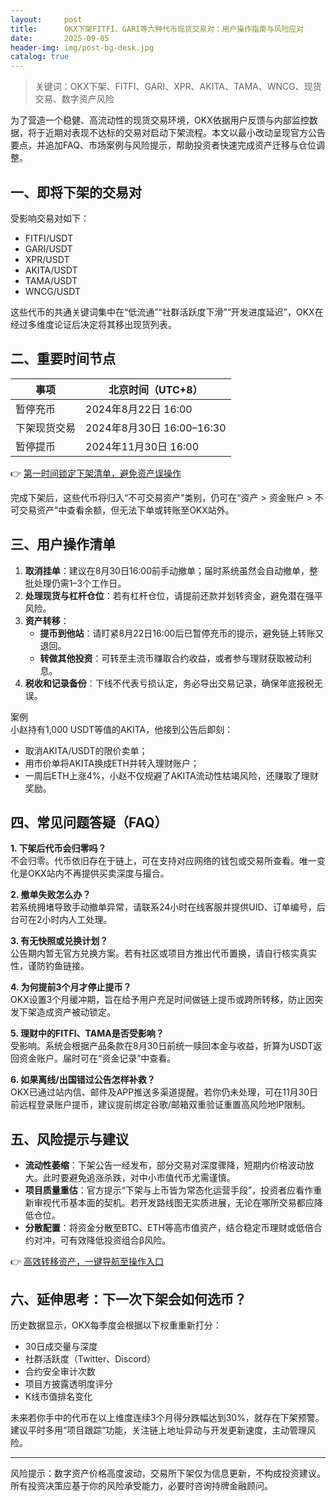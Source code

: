```yaml
---
layout:     post
title:      OKX下架FITFI、GARI等六种代币现货交易对：用户操作指南与风险应对
date:       2025-09-05
header-img: img/post-bg-desk.jpg
catalog: true
---
```


> 关键词：OKX下架、FITFI、GARI、XPR、AKITA、TAMA、WNCG、现货交易、数字资产风险

为了营造一个稳健、高流动性的现货交易环境，OKX依据用户反馈与内部监控数据，将于近期对表现不达标的交易对启动下架流程。本文以最小改动呈现官方公告要点，并追加FAQ、市场案例与风险提示，帮助投资者快速完成资产迁移与仓位调整。

## 一、即将下架的交易对

受影响交易对如下：

- FITFI/USDT  
- GARI/USDT  
- XPR/USDT  
- AKITA/USDT  
- TAMA/USDT  
- WNCG/USDT  

这些代币的共通关键词集中在“低流通”“社群活跃度下滑”“开发进度延迟”，OKX在经过多维度论证后决定将其移出现货列表。

## 二、重要时间节点

| 事项 | 北京时间（UTC+8） |
| --- | --- |
| 暂停充币 | 2024年8月22日 16:00 |
| 下架现货交易 | 2024年8月30日 16:00–16:30 |
| 暂停提币 | 2024年11月30日 16:00 |

👉 [第一时间锁定下架清单，避免资产误操作](https://okxdog.com/)

完成下架后，这些代币将归入“不可交易资产”类别，仍可在“资产 > 资金账户 > 不可交易资产”中查看余额，但无法下单或转账至OKX站外。

## 三、用户操作清单

1. **取消挂单**：建议在8月30日16:00前手动撤单；届时系统虽然会自动撤单，整批处理仍需1–3个工作日。  
2. **处理现货与杠杆仓位**：若有杠杆仓位，请提前还款并划转资金，避免潜在强平风险。  
3. **资产转移**：  
   - **提币到他站**：请盯紧8月22日16:00后已暂停充币的提示，避免链上转账又退回。  
   - **转做其他投资**：可转至主流币赚取合约收益，或者参与理财获取被动利息。  
4. **税收和记录备份**：下线不代表亏损认定，务必导出交易记录，确保年底报税无误。

案例  
小赵持有1,000 USDT等值的AKITA，他接到公告后即刻：  
- 取消AKITA/USDT的限价卖单；  
- 用市价单将AKITA换成ETH并转入理财账户；  
- 一周后ETH上涨4%，小赵不仅规避了AKITA流动性枯竭风险，还赚取了理财奖励。

## 四、常见问题答疑（FAQ）

**1. 下架后代币会归零吗？**  
不会归零。代币依旧存在于链上，可在支持对应网络的钱包或交易所查看。唯一变化是OKX站内不再提供买卖深度与撮合。

**2. 撤单失败怎么办？**  
若系统拥堵导致手动撤单异常，请联系24小时在线客服并提供UID、订单编号，后台可在2小时内人工处理。

**3. 有无快照或兑换计划？**  
公告期内暂无官方兑换方案。若有社区或项目方推出代币置换，请自行核实真实性，谨防钓鱼链接。

**4. 为何提前3个月才停止提币？**  
OKX设置3个月缓冲期，旨在给予用户充足时间做链上提币或跨所转移，防止因突发下架造成资产被动锁定。

**5. 理财中的FITFI、TAMA是否受影响？**  
受影响。系统会根据产品条款在8月30日前统一赎回本金与收益，折算为USDT返回资金账户。届时可在“资金记录”中查看。

**6. 如果离线/出国错过公告怎样补救？**  
OKX已通过站内信、邮件及APP推送多渠道提醒。若你仍未处理，可在11月30日前远程登录账户提币，建议提前绑定谷歌/邮箱双重验证重置高风险地IP限制。

## 五、风险提示与建议

- **流动性萎缩**：下架公告一经发布，部分交易对深度骤降，短期内价格波动放大。此时要避免追涨杀跌，对中小市值代币尤需谨慎。  
- **项目质量重估**：官方提示“下架与上币皆为常态化运营手段”，投资者应看作重新审视代币基本面的契机。若开发路线图无实质进展，无论在哪所交易都应降低仓位。  
- **分散配置**：将资金分散至BTC、ETH等高市值资产，结合稳定币理财或低倍合约对冲，可有效降低投资组合β风险。

👉 [高效转移资产，一键导航至操作入口](https://okxdog.com/)

## 六、延伸思考：下一次下架会如何选币？

历史数据显示，OKX每季度会根据以下权重重新打分：  
- 30日成交量与深度  
- 社群活跃度（Twitter、Discord）  
- 合约安全审计次数  
- 项目方披露透明度评分  
- K线市值排名变化  

未来若你手中的代币在以上维度连续3个月得分跌幅达到30%，就存在下架预警。建议平时多用“项目跟踪”功能，关注链上地址异动与开发更新速度，主动管理风险。

---

风险提示：数字资产价格高度波动，交易所下架仅为信息更新，不构成投资建议。所有投资决策应基于你的风险承受能力，必要时咨询持牌金融顾问。